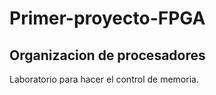 # Primer-proyecto-FPGA
## Organizacion de procesadores
Laboratorio para hacer el control de memoria.
